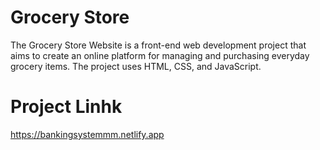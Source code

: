 # Grocery Store
 The Grocery Store Website is a front-end web development project that aims to create an online platform for
 managing and purchasing everyday grocery items. The project uses HTML, CSS, and JavaScript.
# Project Linhk
https://bankingsystemmm.netlify.app

